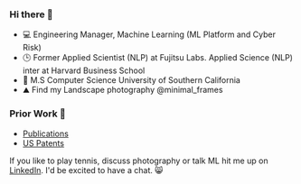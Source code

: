### Hi there 👋


- 💻 Engineering Manager, Machine Learning (ML Platform and Cyber Risk)
- 🕒 Former Applied Scientist (NLP) at Fujitsu Labs. Applied Science (NLP) inter at Harvard Business School
- 🏫 M.S Computer Science University of Southern California 
- ⛰️ Find my Landscape photography @minimal_frames


### Prior Work  🔬
* [Publications](https://scholar.google.com/citations?user=nNSe8UIAAAAJ&hl=en)
* [US Patents](https://scholar.google.com/citations?view_op=view_citation&hl=en&user=nNSe8UIAAAAJ&citation_for_view=nNSe8UIAAAAJ:2osOgNQ5qMEC)

If you like to play tennis, discuss photography or talk ML hit me up on [LinkedIn](https://www.linkedin.com/in/arorasarthak/). I'd be excited to have a chat. 😸
